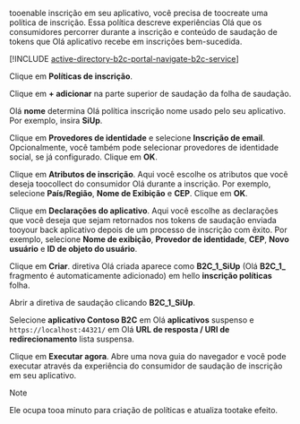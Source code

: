 tooenable inscrição em seu aplicativo, você precisa de toocreate uma política de inscrição. Essa política descreve experiências Olá que os consumidores percorrer durante a inscrição e conteúdo de saudação de tokens que Olá aplicativo recebe em inscrições bem-sucedida.

[!INCLUDE [active-directory-b2c-portal-navigate-b2c-service](active-directory-b2c-portal-navigate-b2c-service.md)]

Clique em **Políticas de inscrição**.

Clique em **+ adicionar** na parte superior de saudação da folha de saudação.

Olá **nome** determina Olá política inscrição nome usado pelo seu aplicativo. Por exemplo, insira **SiUp**.

Clique em **Provedores de identidade** e selecione **Inscrição de email**. Opcionalmente, você também pode selecionar provedores de identidade social, se já configurado. Clique em **OK**.

Clique em **Atributos de inscrição**. Aqui você escolhe os atributos que você deseja toocollect do consumidor Olá durante a inscrição. Por exemplo, selecione **País/Região**, **Nome de Exibição** e **CEP**. Clique em **OK**.

Clique em **Declarações do aplicativo**. Aqui você escolhe as declarações que você deseja que sejam retornados nos tokens de saudação enviada tooyour back aplicativo depois de um processo de inscrição com êxito. Por exemplo, selecione **Nome de exibição**, **Provedor de identidade**, **CEP**, **Novo usuário** e **ID de objeto do usuário**.

Clique em **Criar**. diretiva Olá criada aparece como **B2C_1_SiUp** (Olá **B2C\_1\_**  fragmento é automaticamente adicionado) em hello **inscrição políticas** folha.

Abrir a diretiva de saudação clicando **B2C_1_SiUp**.

Selecione **aplicativo Contoso B2C** em Olá **aplicativos** suspenso e `https://localhost:44321/` em Olá **URL de resposta / URI de redirecionamento** lista suspensa.

Clique em **Executar agora**. Abre uma nova guia do navegador e você pode executar através da experiência do consumidor de saudação de inscrição em seu aplicativo.

> [!NOTE]
> Ele ocupa tooa minuto para criação de políticas e atualiza tootake efeito.
>
